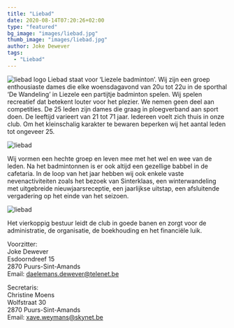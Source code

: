 ```yaml
---
title: "Liebad"
date: 2020-08-14T07:20:26+02:00
type: "featured"
bg_image: "images/liebad.jpg"
thumb_image: "images/liebad.jpg"
author: Joke Dewever
tags:
  - "Liebad"
---
```

![liebad logo](/images/liebad_logo.jpg#floatleft)
Liebad staat voor ‘Liezele badminton’. Wij zijn een groep enthousiaste dames die elke woensdagavond van 20u tot 22u in de sporthal ‘De Wandeling’ in Liezele een partijtje badminton spelen. Wij spelen recreatief dat betekent louter voor het plezier. We nemen geen deel aan competities. De 25 leden zijn dames die graag in ploegverband aan sport doen. De leeftijd varieert van 21 tot 71 jaar. Iedereen voelt zich thuis in onze club. Om het kleinschalig karakter te bewaren beperken wij het aantal leden tot ongeveer 25.

![liebad](/images/liebad.jpg)

Wij vormen een hechte groep en leven mee met het wel en wee van de leden. Na het badmintonnen is er ook altijd een gezellige babbel in de cafetaria. In de loop van het jaar hebben wij ook enkele vaste nevenactiviteiten zoals het bezoek van Sinterklaas, een winterwandeling met uitgebreide nieuwjaarsreceptie, een jaarlijkse uitstap, een afsluitende vergadering op het einde van het seizoen.

![liebad](/images/liebad_2.jpg)

Het vierkoppig bestuur leidt de club in goede banen en zorgt voor de administratie, de organisatie, de boekhouding en het financiële luik.

Voorzitter: <br />
Joke Dewever <br />
Esdoorndreef 15 <br />
2870 Puurs-Sint-Amands <br />
Email: [daelemans.dewever@telenet.be](mailto:daelemans.dewever@telenet.be)

Secretaris: <br />
Christine Moens <br />
Wolfstraat 30 <br />
2870 Puurs-Sint-Amands <br />
Email: [xave.weymans@skynet.be](mailto:xave.weymans@skynet.be) <br />

